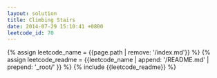 ```yaml
---
layout: solution
title: Climbing Stairs
date: 2014-07-29 15:10:41 +0800
leetcode_id: 70
---
```

{% assign leetcode_name = {{page.path | remove: '/index.md'}}  %}
{% assign leetcode_readme = {{leetcode_name | append: '/README.md' | prepend: '_root/' }}  %}
{% include {{leetcode_readme}} %}
